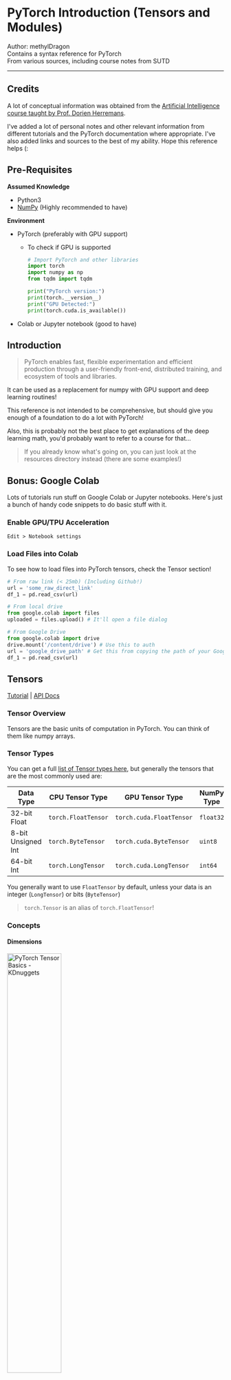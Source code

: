 # PyTorch Introduction (Tensors and Modules)

Author: methylDragon  
Contains a syntax reference for PyTorch  
From various sources, including course notes from SUTD

---



## Credits

A lot of conceptual information was obtained from the [Artificial Intelligence course taught by Prof. Dorien Herremans](https://dorienherremans.com/content/ai-course-2021).

I've added a lot of personal notes and other relevant information from different tutorials and the PyTorch documentation where appropriate. I've also added links and sources to the best of my ability. Hope this reference helps (:



## Pre-Requisites

**Assumed Knowledge**

- Python3
- [NumPy](https://github.com/methylDragon/python-data-tools-reference/blob/master/Numpy/01%20Numpy%20Basics.md) (Highly recommended to have)

**Environment**

- PyTorch (preferably with GPU support)

  - To check if GPU is supported

    ```python
    # Import PyTorch and other libraries
    import torch
    import numpy as np
    from tqdm import tqdm
    
    print("PyTorch version:")
    print(torch.__version__)
    print("GPU Detected:")
    print(torch.cuda.is_available())
    ```

- Colab or Jupyter notebook (good to have)



## Introduction

> PyTorch enables fast, flexible experimentation and efficient production through a user-friendly front-end, distributed training, and ecosystem of tools and libraries.

It can be used as a replacement for numpy with GPU support and deep learning routines!

This reference is not intended to be comprehensive, but should give you enough of a foundation to do a lot with PyTorch!

Also, this is probably not the best place to get explanations of the deep learning math, you'd probably want to refer to a course for that...

> If you already know what's going on, you can just look at the resources directory instead (there are some examples!)



## Bonus: Google Colab

Lots of tutorials run stuff on Google Colab or Jupyter notebooks. Here's just a bunch of handy code snippets to do basic stuff with it.



### Enable GPU/TPU Acceleration

`Edit > Notebook settings`



### Load Files into Colab

To see how to load files into PyTorch tensors, check the Tensor section!

```python
# From raw link (< 25mb) (Including Github!)
url = 'some_raw_direct_link'
df_1 = pd.read_csv(url)

# From local drive
from google.colab import files
uploaded = files.upload() # It'll open a file dialog

# From Google Drive
from google.colab import drive
drive.mount('/content/drive') # Use this to auth
url = 'google_drive_path' # Get this from copying the path of your Google Drive data
df_1 = pd.read_csv(url)
```



## Tensors

[Tutorial](https://pytorch.org/tutorials/beginner/blitz/tensor_tutorial.html#sphx-glr-beginner-blitz-tensor-tutorial-py) | [API Docs](https://pytorch.org/docs/master/tensors.html)



### Tensor Overview

Tensors are the basic units of computation in PyTorch. You can think of them like numpy arrays.



### Tensor Types

You can get a full [list of Tensor types here](https://pytorch.org/docs/master/tensors.html), but generally the tensors that are the most commonly used are:

| Data Type          | CPU Tensor Type     | GPU Tensor Type          | NumPy Type |
| ------------------ | ------------------- | ------------------------ | ---------- |
| 32-bit Float       | `torch.FloatTensor` | `torch.cuda.FloatTensor` | `float32`  |
| 8-bit Unsigned Int | `torch.ByteTensor`  | `torch.cuda.ByteTensor`  | `uint8`    |
| 64-bit Int         | `torch.LongTensor`  | `torch.cuda.LongTensor`  | `int64`    |

You generally want to use `FloatTensor` by default, unless your data is an integer (`LongTensor`) or bits (`ByteTensor`)

> `torch.Tensor` is an alias of `torch.FloatTensor`!



### Concepts

#### **Dimensions**

<img src="assets/01%20PyTorch%20-%20Introduction%20(Tensors%20and%20Modules)/tensor-examples.jpg" alt="PyTorch Tensor Basics - KDnuggets" width="50%" />

[Image Source](https://www.kdnuggets.com/2018/05/pytorch-tensor-basics.html)

The first index can always be interpreted as 'rows'. They function just like numpy ndarrays!

More intuitively, each additional dimension is one more layer of access.

Example:

```python
torch.rand(1)
# tensor([0.0713])

torch.rand(1, 2)
# tensor([[0.1710, 0.6371]])

torch.rand(1, 2, 3)
# tensor([[[0.1652, 0.4824, 0.6642],
#          [0.1946, 0.2631, 0.3563]]])
```

Notice how the innermost dimension is the last one.





#### **Broadcasting**

![array](assets/01%20PyTorch%20-%20Introduction%20(Tensors%20and%20Modules)/array.jpg)

[Image Source](https://www.tutorialspoint.com/numpy/numpy_broadcasting.htm)

If you have dimension mismatches, broadcasting can occur, where tensors are "stretched" or "padded" to match the dimensions.

You can see in the image above that the b tensor was applied repeatedly on addition.



### Creating Tensors

```python
# Create an UNINITIALISED (Float)Tensor! Values are NOT 0
uninit_float = torch.Tensor(4, 6)

# tensor([[1.8783e+34, 3.0686e-41, 7.0065e-44, 6.8664e-44, 6.3058e-44, 6.7262e-44],
#         [7.5670e-44, 6.3058e-44, 6.7262e-44, 6.8664e-44, 1.1771e-43, 6.7262e-44],
#         [7.1466e-44, 8.1275e-44, 7.4269e-44, 6.8664e-44, 8.1275e-44, 6.7262e-44],
#         [7.5670e-44, 6.4460e-44, 7.9874e-44, 6.7262e-44, 7.2868e-44, 7.4269e-44]])

# From List
some_float_tensor = torch.Tensor([3.2, 4.3, 5.5])

# Pre-filled
rand_float = torch.rand(4, 6) # Random values between 0.0 and 1.0
randn_float = torch.rand(4, 6) # Random values drawn from standard normal distribution N~(0, 1)
ones_float = torch.ones(4, 6)
zeros_float = torch.zeros(4, 6)

# From other tensor's dimensions
x_ones = torch.ones_like(x_data) # Retains the properties of x_data, but all ones
x_rand = torch.rand_like(x_data, dtype=torch.float) # Overrides the datatype of x_data
```



### Loading Files

```python
import torch
import pandas as pd

train = pd.read_csv('train.csv')
train_tensor = torch.tensor(train.to_numpy())
```

> **Note**: This is **not** `Tensor`, it's `tensor`, a different constructor.



### Getting Tensor Info

Note that the `Size` class is actually just a tuple

```python
rand_float = torch.rand(4, 6)

# Get Dimension
rand_float.size() # torch.Size([4, 6])
rand_float.shape # Equivalent

# Get specific dimension
rand_float.size(0)
rand_float.size()[0] # Equivalent, both return 4

# Get Tensor Info
rand_float.type() # torch.FloatTensor
rand_float.dtype() # torch.float32
rand_float.device # cpu

# Get Memory Location (If equal, memory is shared)
rand_float.data_ptr()
```



### Moving to GPU

```python
# Move to GPU
if torch.cuda.is_available():
    tensor_gpu = tensor.to('cuda')
    tensor_gpu = tensor.cuda() # Also works
    
# Move to CPU
tensor_gpu.to('cpu')
tensor_gpu.cpu()
```

You'll get big speedups **as long as you're not explicitly iterating over your tensors**! Leave it to the library to do operations, yeah?



### Shape Ops

#### **Indexing**

Works just like numpy! Maybe, check out the [numpy tutorial](https://github.com/methylDragon/python-data-tools-reference/blob/master/Numpy/01%20Numpy%20Basics.md)?

> **Important Note**: For slices and reshapes, PyTorch (just like NumPy) creates a **view** of the data! That means that data isn't actually copied, so operating on either the source or the reshaped tensor **affects both since they share the same underlying memory**!!!
>
> **Caveat**: Actually, `reshape()` tries to create a view. If it can't it'll end up in a copy... If you need to enforce data-sharing, use `view()`

```python
row = torch.Tensor([0, 1, 2, 3, 4, 5, 6, 8, 9])
# tensor([0., 1., 2., 3., 4., 5., 6., 8., 9.])

square = row.reshape(3, 3)
# tensor([[0., 1., 2.],
#         [3., 4., 5.],
#         [6., 8., 9.]])

# Basic Indexing
row[5] # tensor(5.)
square[0] # tensor([0., 1., 2.])
square[0][0] # tensor(0.)
square[0, 0] # tensor(0.)
```

**Advanced Indexing**

```python
# Multiple Indexing
row[[0, 2, 5]] # Get indexes 0, 2, and 5: 0., 2., 5.

square[(0, 1), (2, 2)] # Get (0, 2) and (2, 2): tensor([2., 5.])
square[0, (1, 2)] # Get (0, 1) and (0, 2), by broadcasting: tensor([1, 2.])

# Indexing with LongTensors
square[torch.LongTensor([[0, 1]])] # This does NOT work like above!
# tensor([[[0., 1., 2.],
#          [3., 4., 5.]]])
```

> **Note**: Multidimensional multi-indexing works on a dimension by dimension basis!!
>
> So, for example, indexing into square with `square[(a, b), (c, d)]` is equivalent to concatenating the results of `square[a, c]` and `square[c, d]`.
>
> **Additional note**: Also beware of broadcasting if you mismatch the dimensions of your multiple indices!



#### **Slicing**

```python
# Slicing
row[:5] # [0., 1., 2., 3., 4.]
square[:1] # [[0., 1., 2.]]
square[:, 1] # Take column index 1: [1., 4., 8.]
```



#### **Reshaping**

```python
# Reshaping
square = row.reshape(3, 3) # Set new shape
# tensor([[0., 1., 2.],
#         [3., 4., 5.],
#         [6., 8., 9.]])

square.reshape_as(row) # Copy shape of existing tensor
# tensor([0., 1., 2., 3., 4., 5., 6., 8., 9.])
```

> **Tip**: You can use `-1` on ONE dimension to have Torch infer the right number for you! But be very careful, it's prone to introducing bugs if dimensions vary, since behaviour will also vary!

Reshapes try to create a **view** of the underlying tensor, which means that data will be shared. If it can't it'll create a copy. If you want to enforce data sharing, use `view()`.



#### **Concatenating**

> **Note**: `axis` is an alias of `dim`

```python
# Flat
tri = torch.Tensor([0, 1, 2])
torch.cat((tri, tri)) # tensor([0., 1., 2., 0., 1., 2.])

# Higher Dimensions
trid = torch.Tensor([[0, 1, 2]]) # Note this is 2D now!
torch.cat((trid, trid), axis=1) # tensor([0., 1., 2., 0., 1., 2.])

torch.cat((trid, trid)) # Default is along axis=0
# tensor([[0., 1., 2.],
#         [0., 1., 2.]])

# Concatenate along a NEW dimension
torch.stack((tri, tri))
```



#### **Adding and Removing Dimensions**

```python
tri = torch.Tensor([0, 1, 2])

# Add dimensions
tri.unsqueeze(0) # Add a dimension in axis 0
# tensor([[0., 1., 2.]])

tri.unsqueeze(1) # Add a dimension in axis 1
# tensor([[0.],
#         [1.],
#         [2.]])

tri.squeeze() # Remove all extra dimensions
tri.squeeze(1) # Remove all extra dimensions along axis 1
```



#### **Transposing**

```python
# Transpose (All the following are equivalent)
torch.transpose(some_tensor, 0, 1) # Swaps dimensions 0 and 1 of some_tensor
some_tensor.transpose(0, 1)
torch.t(some_tensor) # Equivalent to transpose(input, 0, 1) only

# Permute (Tranpose is actually a special case of permute) (All the following are equivalent)
# Suppose some_tensor was (2, 3, 4)
torch.permute(some_tensor, 1, 0, 2) # Makes some_tensor (3, 2, 4)
some_tensor.permute(1, 0, 2)
```



#### **Flattening**

```python
# Flatten and Ravel
# These both return a flattened array!
.ravel() # Returns a view
.flatten() # Returns a copy, so is slower and takes more memory
```



### Tensor Arithmetic

> **Note**: Most operations have an in-place modification variant. Just add an underscore!
>
> Applying operations in-place **modifies the original tensor**, whereas not doing so returns a **copy** of the tensor with the operation executed.
>
> E.g. `add()` vs `add_()`.

```python
tri = torch.Tensor([0, 1, 2])

# Element-wise Addition (All the following are equivalent)
tri + tri # tensor([0., 2., 4.])
torch.add(tri, tri)
tri.add(tri)

# Element-wise Multiplication (All the following are equivalent)
tri * tri # tensor([0., 1., 4.])
torch.multiply(tri, tri)
tri.multiply(tri)

# Sum all elements in tensor (All the following are equivalent)
tri.sum() # tensor(3.)
torch.sum(tri)
```

**Vector and Matrix Operations**

```python
# Vector Dot Product (Between tensors a and b. Ensure proper dimensions)
# You can equivalently use .inner() for higher dimensional inner products
torch.dot(a, b)
a.dot(b)

# Matrix Multiplication (Between tensors a and b. Ensure proper dimensions)
a @ b
torch.mm(a, b)
torch.matmul(a, b)
a.matmul(b)
```



### Conditions

You can do a lot of cool stuff with conditions!

```python
row = torch.Tensor([0, 1, 2, 3, 4, 5, 6, 8, 9])
# tensor([0., 1., 2., 3., 4., 5., 6., 8., 9.])

square = row.reshape(3, 3)
# tensor([[0., 1., 2.],
#         [3., 4., 5.],
#         [6., 8., 9.]])

# Get condition tensor
square > 3
# tensor([[False, False, False],
#         [False,  True,  True],
#         [ True,  True,  True]])

# Now we can index into the tensor using the condition tensor!!
square[square > 3] # tensor([4., 5., 6., 8., 9.])
```



### Where()

[Docs](https://pytorch.org/docs/stable/generated/torch.where.html)

Two uses. One to get indices, and another to get altered tensors.

> **Note**: `torch.where()` is different from `Tensor.where()`! Their signatures are similar but behaviour can differ greatly.

**To Get Indices**

```python
# square:
# tensor([[0., 1., 2.],
#         [3., 4., 5.],
#         [6., 8., 9.]])

square.where(square > 0) # (tensor([0, 0, 1, 1, 1, 2, 2, 2]), tensor([1, 2, 0, 1, 2, 0, 1, 2]))

square[torch.where(square > 0)] # tensor([1., 2., 3., 4., 5., 6., 8., 9.])
square[square.nonzero(as_tuple=True)] # Equivalent shorthand
```

> **Note**: `torch.where()` is different from `square.where()`!

**To Get Altered Tensors**

> Return a tensor of elements selected from either `x` or `y`, depending on `condition`.
>
> The operation is defined as:
>
> ![image-20210617031626985](assets/01%20PyTorch%20-%20Introduction%20(Tensors%20and%20Modules)/image-20210617031626985.png)
>
> [Source](https://pytorch.org/docs/stable/generated/torch.where.html)

```python
y = torch.ones(3, 2)
x = torch.randn(3, 2)
# tensor([[-0.4620,  0.3139],
#         [ 0.3898, -0.7197],
#         [ 0.0478, -0.1657]])

torch.where(x > 0, x, y) # If condition, x, else y
# tensor([[ 1.0000,  0.3139],
#         [ 0.3898,  1.0000],
#         [ 0.0478,  1.0000]])
```

If you want to use `Tensor.where()`, you can use this alternate use. But again, **take note that the signature is different from** `torch.where()`!

```python
# This one uses broadcasting
square.where(square > 5, torch.Tensor([0.]))
# tensor([[0., 0., 0.],
#         [0., 0., 0.],
#         [6., 8., 9.]])
```



### NumPy Bridge

> **Note**: This only works for CPU tensors! If you're working with GPU tensors, convert them to CPU first using `Tensor.cpu()`

When you get the numpy representation of a torch array, it **shares memory locations**! So any ops done on the array in numpy **is reflected in the torch Tensor** and vice versa!

Use `.numpy()` to get the numpy representation. And `.from_numpy()` to go from a numpy array to a Tensor.

```python
# To numpy
a = torch.ones(6)
b = a.numpy()

# From numpy
a = np.ones(6)
b = torch.from_numpy(a)

# From more general sources (including NumPy)
torch.as_tensor(a) # Slightly higher overhead, usually does not copy
```



## Modules and Autograd

Hooray, now we can finally get to learning about learning!



### Concepts

#### **Computation Graphs**

Computation graphs define sequences of operations going from input to model output. Graph edges represent tensors going in and out, and the nodes in the graph represent operations.

**Example computation graph** of linear regression: ![image-20210617043326438](assets/01%20PyTorch%20-%20Introduction%20(Tensors%20and%20Modules)/image-20210617043326438.png)

![Linear Regression Computation Graph](assets/01%20PyTorch%20-%20Introduction%20(Tensors%20and%20Modules)/IcBhTjS.png)

PyTorch lets you specify **arbitrary computation graphs**!



#### **Gradient Descent Learning**

<img src="assets/01%20PyTorch%20-%20Introduction%20(Tensors%20and%20Modules)/gradient_descent_line_graph.gif" alt="Intro to Gradient Descent | Fewer Lacunae" width="80%" />

[Image Source](https://kevinbinz.com/2019/05/26/intro-gradient-descent/)

If you can compute the **partial derivative** of each model parameter, you can do gradient descent to optimise the performance of your model! You do this by literally **update your model parameters by following the gradient**, at some learning rate for N epochs.

[Key Concepts](https://machinelearningmastery.com/difference-between-a-batch-and-an-epoch/):

- Epoch: How many training iterations to do
  - Usually you will want to randomly sample from your training set some number of times per epoch
- Batch: How many samples to work through before updating your model parameters
- Learning Rate: How much to adjust your model parameters (scaled by gradient)

An epoch may be comprised of one or more batches.



### AutoGrad Basics

> `torch.autograd` is PyTorch’s **automatic differentiation engine** that powers neural network training.
>
> [Source](https://pytorch.org/tutorials/beginner/blitz/autograd_tutorial.html)

#### **Tracking Gradients**

In order to do gradient descent, you need to track gradients! Let's create a tensor that tracks its gradient for example purposes!

> **Note**: Most times you shouldn't be doing this unless you explicitly want a gradient. Since in a proper neural net (NN) program, the model parameters will handle it for you. But in this case, for explanation purposes we need to track gradients explicitly.
>
> **Note**: Also, take note that here `.tensor()` is used, which is **different** from `.Tensor()`!!

```python
x = torch.tensor([1., 2., 3.], requires_grad=True)

# You can do some ops also
x.data # Get underlying data
x.grad_fn # Access where the tensor came from
x.requires_grad # True

# Some additional stuff
tri = torch.Tensor([0, 1, 2])
tri.requires_grad_() # Explicitly start tracking gradient now
tri.detach_() # Stop tracking the gradient
```

Let's look at an example:

```python
y = torch.tensor([1., 2., 3.])

x = torch.tensor([1., 2., 3.], requires_grad=True)
x.grad_fn # None

z = x + y
z # tensor([2., 4., 6.], grad_fn=<AddBackward0>)
```

Cool! We can see that `x`'s `grad_fn` is None because it was user created, and that `z` tracked where it came from in its own `grad_fn` (from the addition operation.)



#### **Computing Gradients**

Ok, now that we know how to track gradients, let's actually compute backpropagated gradients!

- Call `backward()` to backprop from the tensor you're calling from up the computation path until it reaches the input
- Access `.grad` on the **input** to get the gradient after backprop

```python
x = torch.tensor([1., 2., 3.], requires_grad=True)
y = torch.tensor([4., 5., 6.], requires_grad=True)
z = x + y

z_sum = torch.sum(z)
z_sum.backward()
print(x.grad) # tensor([1., 1., 1.])

# Now, if we called .backward() again the gradient keeps increasing!
z_sum.backward()
print(x.grad) # tensor([2., 2., 2.])
```

The gradient accumulates with each call of `backward()`. Generally we'll want to explicitly zero out gradients before calling `backward()` to run backpropagation.

> **Zeroing Gradients**
>
> ```python
> # If working with raw tensors, access the grad member directly
> .grad.zero_()
> 
> # Otherwise, if working with parameters or optimizers
> optimizer.zero_grad()
> ```



### Building Your Own Model

#### **Module**

You can build your own model by subclassing `torch.nn.Module`! Override the `__init__()` and `forward()` methods.

> **Note**: Remember to call the `torch.nn.Module` constructor in your overridden `__init__`
>
> ```python
> super(YourClass, self).__init__()
> ```

> - In `__init__()`, you should take arguments that modify how the model runs (e.g. # of layers, # of hidden units, output sizes). You'll also set up most of the layers that you use in the forward pass here.
> - In `forward()`, you define the "forward pass" of your model, or the operations needed to transform input to output. **You can use any of the Tensor operations in the forward pass.**
>
> [Source](https://colab.research.google.com/drive/1HhLqlpYr6ZUT6u-PDWq5L73muY4JvnpJ?usp=sharing#scrollTo=RZNnUJcrU2r2)

These modules then can be used as a node on the computation graph! You can **call them** as an operation, and they'll apply their `forward()` method to the input tensor.



#### **Dataset Splitting**

You can do manual slicing...

```python
test = torch.cuda.FloatTensor(pd.read_csv(test_path).to_numpy())
train = torch.cuda.FloatTensor(pd.read_csv(train_path).to_numpy())

train_x, train_y = train[:, :-1], train[:, -1:]
```

Or use the PyTorch utility

```python
torch.utils.data.random_split(dataset, lengths)

# Example
train_set, val_set = torch.utils.data.random_split(dataset, [50000, 10000])
```



#### **Training: Gradient Descent**

Once you have your model, you can run gradient descent! Here, we'll use stochastic gradient descent (SGD)

```python
optimizer = optim.SGD(model.parameters(), lr=0.01)
loss_function = nn.BCELoss() 

for input, target in dataset:
    optimizer.zero_grad()
    output = model(input)
    loss = loss_fn(output, target)
    loss.backward()
    optimizer.step()
```



### Example: Logistic Regression

[Source](https://colab.research.google.com/drive/1HhLqlpYr6ZUT6u-PDWq5L73muY4JvnpJ?usp=sharing#scrollTo=RZNnUJcrU2r2)

Let's try making our own model for logistic regression!

```python
# Modified from SUTD

import torch
import torch.nn as nn
import torch.nn.functional as F
import numpy as np 

# MODEL =======================================================================
class LogisticRegression(nn.Module):
  def __init__(self, input_size, num_classes):
    # Always call the superclass (nn.Module) constructor first!
    super(LogisticRegression, self).__init__()
    self.linear = nn.Linear(input_size, num_classes) # (in_features, out_features)

  def forward(self, x):
    out = self.linear(x)
    out = torch.sigmoid(out) # Softmax for log-probability
    return out # Shape: (batch_size, num_classes)


# Now we can create and call it ===============================================
logreg_clf = LogisticRegression(input_size=2, num_classes=1)
# LogisticRegression(
#   (linear): Linear(in_features=2, out_features=1, bias=True)
# )

logreg_clf(torch.Tensor([[0, 0], [0, 1], [1, 0], [1, 1]]))
# tensor([[0.4476],
#         [0.4385]], grad_fn=<SigmoidBackward>)


# Set up training ==============================================================
lr_rate = 0.001

# Get training set of input X and labels Y
X = torch.Tensor([[0,0],[0,1], [1,0], [1,1]])
Y = torch.Tensor([0,1,1,0]).view(-1,1)

# Create loss function and training function
loss_function = nn.BCELoss() 
optimizer = torch.optim.SGD(logreg_clf.parameters(),
                            lr=lr_rate) # Stochastic Gradient Descent


# TRAINING LOOP ================================================================
epochs = 2001
steps = X.size(0) # 4

for i in range(epochs):
    for j in range(steps):
        data_point = np.random.randint(X.size(0)) # Random Sampling

        x_var = torch.Tensor(X[data_point]) # Input
        y_var = torch.Tensor(Y[data_point]) # Label

        optimizer.zero_grad() # Zero the gradients
        y_hat = logreg_clf(x_var) # Forward pass

        loss = loss_function(y_hat, y_var) # Calculate loss
        loss.backward() # Backprop
        optimizer.step() # Update Parameters

    if i % 500 == 0: # For progress reports
        print ("Epoch: {0}, Loss: {1}, ".format(i, loss.data.numpy()))


# APPLY MODEL AFTER TRAINING ===================================================
# In this case, our data actually was for a XOR operation (:
test = [[0,0], [0,1], [1,1], [1,0]]

for trial in test: 
    Xtest = torch.Tensor(trial)
    y_hat = logreg_clf(Xtest) # Predict
  
    prediction = y_hat > 0.5
    print("{0} xor {1} = {2}".format(int(Xtest[0]), int(Xtest[1]), prediction))
    
    # 0 xor 0 = 1 (Wrong)
    # 0 xor 1 = 0 (Wrong)
    # 1 xor 1 = 0 (Correct)
    # 1 xor 0 = 1 (Correct)
```

```python
# Out:
Epoch: 0, Loss: 0.7317752242088318, 
Epoch: 500, Loss: 0.7088961601257324, 
Epoch: 1000, Loss: 0.6454429030418396, 
Epoch: 1500, Loss: 0.7373309135437012, 
Epoch: 2000, Loss: 0.6999746561050415, 
```

> **Notes**
>
> Notice in this case our batch size is 1. And our epochs don't necessarily sample the entire training set each time (due to the random sampling).
>
> Also, our loss remains high and the model performs horribly! This is because we actually need a non-linear model (the data and labels are actually for a XOR function, which is non-linear). But it's fine.



## Utilities

### Saving and Loading Models

```python
# Save
torch.save(model.state_dict(), "model_name.pt")

# Load
model.load_state_dict(torch.load("model_name.pt"))
```



### Plotting Loss Evolution

This function handily keeps track of entered epochs and losses internally!

```python
import matplotlib.pyplot as plt

def record_losses(epoch=None, loss=None,
                  vis=True, vis_only=False,
                  clear=False, clear_only=False,
                  _memory={'epochs': [], 'losses': []}):
    epochs, losses = _memory['epochs'], _memory['losses']

    if clear or clear_only:
        epochs.clear()
        losses.clear()

        if clear_only:
            return _memory

    if not vis_only:
        epochs.append(epoch)
        losses.append(loss)

    if vis:
        plt.plot(epochs, losses, label="Loss")

        plt.xlabel("Epochs")
        plt.ylabel("Loss")
        plt.title("Loss Evolution")
        plt.legend()
        plt.show()

    return _memory
```

Call it like so:

```python
record_losses(<epoch>, <loss>, vis=False) # Append without visualising
record_losses(<epoch>, <loss>) # Visualise loss evolution

record_losses(<epoch>, <loss>, clear=True) # To reset the internal memory

# DO NOT TOUCH THE _memory variable!!
```



### Detect Loss Convergence

Good for detecting convergence!

```python
def converged(losses, window=10, threshold=0.0001):
    try:
        if len(losses) < window:
            return False
        
        losses = losses[-window:]
        return max(losses) - min(losses) < threshold
    except:
        return False
```

